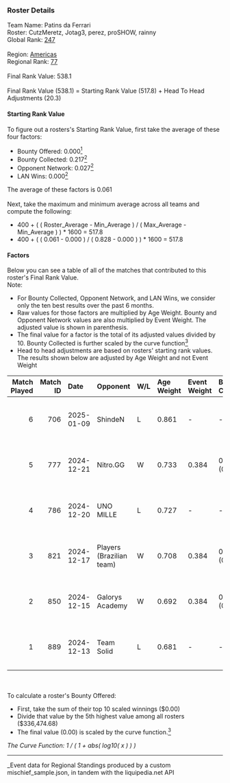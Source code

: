 ### Roster Details<br />
Team Name: Patins da Ferrari<br />
Roster: CutzMeretz, Jotag3, perez, proSHOW, rainny<br />
Global Rank: [247](../../standings_global_2025_03_01.md)<br />
<br />
Region: [Americas]( ../../standings_americas_2025_03_01.md)<br />
Regional Rank: [77]( ../../standings_americas_2025_03_01.md)<br />
<br />
Final Rank Value:  538.1<br />
<br />
Final Rank Value (538.1) = Starting Rank Value (517.8) + Head To Head Adjustments (20.3)<br />

#### Starting Rank Value<br />
To figure out a rosters's Starting Rank Value, first take the average of these four factors:<br />
- Bounty Offered: 0.000[<sup>1</sup>](#table2)
- Bounty Collected: 0.217[<sup>2</sup>](#table1)
- Opponent Network: 0.027[<sup>2</sup>](#table1)
- LAN Wins: 0.000[<sup>2</sup>](#table1)

The average of these factors is 0.061<br />
<br />
Next, take the maximum and minimum average across all teams and compute the following:<br />
- 400 + ( ( Roster_Average - Min_Average ) / ( Max_Average - Min_Average ) ) * 1600 = 517.8
- 400 + ( ( 0.061 - 0.000 ) / ( 0.828 - 0.000 ) ) * 1600 = 517.8


#### Factors<br />
Below you can see a table of all of the matches that contributed to this roster's Final Rank Value.<br />
Note:<br />

- For Bounty Collected, Opponent Network, and LAN Wins, we consider only the ten best results over the past 6 months.
- Raw values for those factors are multiplied by Age Weight. Bounty and Opponent Network values are also multiplied by Event Weight. The adjusted value is shown in parenthesis.
- The final value for a factor is the total of its adjusted values divided by 10. Bounty Collected is further scaled by the curve function[<sup>3</sup>](#curveFunction)
- Head to head adjustments are based on rosters' starting rank values. The results shown below are adjusted by Age Weight and not Event Weight
<span id="table1"></span><br />


| Match Played | Match ID | Date       | Opponent                 | W/L | Age Weight | Event Weight | Bounty Collected | Opponent Network | LAN Wins  | H2H Adj. | Roster                                     |
| -: | -: | :- | :- | :- | :- | :- | :- | :- | :- | -: | :- |
|            6 |      706 | 2025-01-09 | ShindeN                  | L   | 0.861      | -            | -                | -                | -         |    -8.56 | CutzMeretz, Jotag3, perez, proSHOW, rainny |
|            5 |      777 | 2024-12-21 | Nitro.GG                 | W   | 0.733      | 0.384        | 0.001 (0.000)    | 0.358 (0.101)    | 0 (0.000) |    15.01 | CutzMeretz, Jotag3, perez, proSHOW, rainny |
|            4 |      786 | 2024-12-20 | UNO MILLE                | L   | 0.727      | -            | -                | -                | -         |    -6.52 | CutzMeretz, Jotag3, perez, proSHOW, rainny |
|            3 |      821 | 2024-12-17 | Players (Brazilian team) | W   | 0.708      | 0.384        | 0.008 (0.002)    | 0.566 (0.154)    | 0 (0.000) |    16.63 | CutzMeretz, Jotag3, perez, proSHOW, rainny |
|            2 |      850 | 2024-12-15 | Galorys Academy          | W   | 0.692      | 0.384        | 0.000 (0.000)    | 0.042 (0.011)    | 0 (0.000) |     7.19 | CutzMeretz, Jotag3, perez, proSHOW, rainny |
|            1 |      889 | 2024-12-13 | Team Solid               | L   | 0.681      | -            | -                | -                | -         |    -3.46 | CutzMeretz, Jotag3, perez, proSHOW, rainny |

<br />
<span id="table2"></span><br />
To calculate a roster's Bounty Offered:<br />

- First, take the sum of their top 10 scaled winnings ($0.00)
- Divide that value by the 5th highest value among all rosters ($336,474.68)
- The final value (0.00) is scaled by the curve function.[<sup>3</sup>](#curveFunction)

<span id="curveFunction"></span>_The Curve Function: 1 / ( 1 + abs( log10( x ) ) )_<br />

---
_Event data for Regional Standings produced by a custom mischief_sample.json, in tandem with the liquipedia.net API<br />
